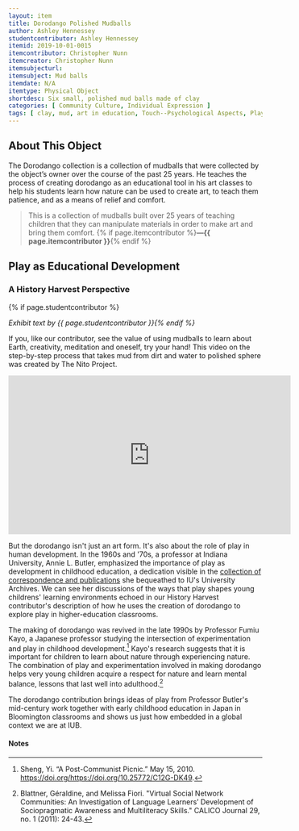 ```yaml
---
layout: item
title: Dorodango Polished Mudballs
author: Ashley Hennessey
studentcontributor: Ashley Hennessey
itemid: 2019-10-01-0015
itemcontributor: Christopher Nunn
itemcreator: Christopher Nunn
itemsubjecturl: 
itemsubject: Mud balls
itemdate: N/A
itemtype: Physical Object
shortdesc: Six small, polished mud balls made of clay 
categories: [ Community Culture, Individual Expression ]
tags: [ clay, mud, art in education, Touch--Psychological Aspects, Play,  learning, nature ]
---
```


## About This Object

The Dorodango collection is a collection of mudballs that were collected by the object’s owner over the course of the past 25 years. He teaches the process of creating dorodango as an educational tool in his art classes to help his students learn how nature can be used to create art, to teach them patience, and as a means of relief and comfort. 

>This is a collection of mudballs built over 25 years of teaching children that they can manipulate materials in order to make art and bring them comfort. {% if page.itemcontributor %}**—{{ page.itemcontributor }}**{% endif %}

## Play as Educational Development
### A History Harvest Perspective
{% if page.studentcontributor %}

*Exhibit text by {{ page.studentcontributor }}{% endif %}*

If you, like our contributor, see the value of using mudballs to learn about Earth, creativity, meditation and oneself, try your hand! This video on the step-by-step process that takes mud from dirt and water to polished sphere was created by The Nito Project.

<iframe width="560" height="315" src="https://www.youtube.com/embed/BDSee1-4bUI" frameborder="0" allow="accelerometer; autoplay; encrypted-media; gyroscope; picture-in-picture" allowfullscreen></iframe>

But the dorodango isn't just an art form. It's also about the role of play in human development. In the 1960s and '70s, a professor at Indiana University, Annie L. Butler, emphasized the importance of play as development in childhood education, a dedication visible in the [collection of correspondence and publications](http://purl.dlib.indiana.edu/iudl/findingaids/archives/InU-Ar-VAA3219) she bequeathed to IU's University Archives. We can see her discussions of the ways that play shapes young childrens' learning environments echoed in our History Harvest contributor's description of how he uses the creation of dorodango to explore play in higher-education classrooms.

The making of dorodango was revived in the late 1990s by Professor Fumiu Kayo, a Japanese professor studying the intersection of experimentation and play in childhood development.[^1] Kayo's research suggests that it is important for children to learn about nature through experiencing nature. The combination of play and experimentation involved in making dorodango helps very young children acquire a respect for nature and learn mental balance, lessons that last well into adulthood.[^2]

The dorodango contribution brings ideas of play from Professor Butler's mid-century work together with early childhood education in Japan in Bloomington classrooms and shows us just how embedded in a global context we are at IUB.

#### Notes

[^1]: Sheng, Yi. “A Post-Communist Picnic.” May 15, 2010. https://doi.org/https://doi.org/10.25772/C12G-DK49.
[^2]: Blattner, Géraldine, and Melissa Fiori. "Virtual Social Network Communities: An Investigation of Language Learners’ Development of Sociopragmatic Awareness and Multiliteracy Skills." CALICO Journal 29, no. 1 (2011): 24-43.
